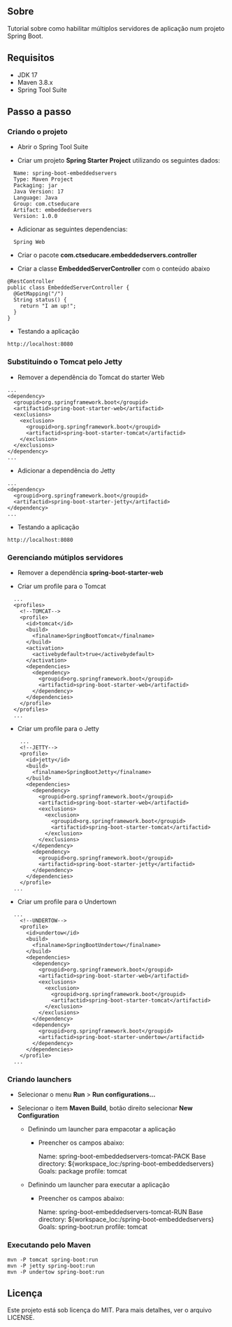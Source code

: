 ## Sobre
Tutorial sobre como habilitar múltiplos servidores de aplicação num projeto Spring Boot.

## Requisitos
- JDK 17
- Maven 3.8.x
- Spring Tool Suite

## Passo a passo

### Criando o projeto
- Abrir o Spring Tool Suite

- Criar um projeto **Spring Starter Project** utilizando os seguintes dados:
```
  Name: spring-boot-embeddedservers
  Type: Maven Project
  Packaging: jar
  Java Version: 17
  Language: Java
  Group: com.ctseducare
  Artifact: embeddedservers
  Version: 1.0.0
```

- Adicionar as seguintes dependencias:
```
  Spring Web
```

- Criar o pacote **com.ctseducare.embeddedservers.controller**

- Criar a classe **EmbeddedServerController** com o conteúdo abaixo
```
@RestController
public class EmbeddedServerController {
  @GetMapping("/")
  String status() {
    return "I am up!";
  }
}
```

- Testando a aplicação
```
http://localhost:8080
```

### Substituindo o Tomcat pelo Jetty
- Remover a dependência do Tomcat do starter Web
```
...
<dependency>
  <groupid>org.springframework.boot</groupid>
  <artifactid>spring-boot-starter-web</artifactid>
  <exclusions>
    <exclusion>
      <groupid>org.springframework.boot</groupid>
      <artifactid>spring-boot-starter-tomcat</artifactid>
    </exclusion>
  </exclusions>
</dependency>
...
```    

- Adicionar a dependência do Jetty
```
...
<dependency>
  <groupid>org.springframework.boot</groupid>
  <artifactid>spring-boot-starter-jetty</artifactid>
</dependency>
...
```

- Testando a aplicação
```
http://localhost:8080
```

### Gerenciando mútiplos servidores
- Remover a dependência **spring-boot-starter-web**

- Criar um profile para o Tomcat
```
  ...
  <profiles>
    <!--TOMCAT-->
    <profile>
      <id>tomcat</id>
      <build>
        <finalname>SpringBootTomcat</finalname>
      </build>
      <activation>
        <activebydefault>true</activebydefault>
      </activation>
      <dependencies>
        <dependency>
          <groupid>org.springframework.boot</groupid>
          <artifactid>spring-boot-starter-web</artifactid>
        </dependency>
      </dependencies>
    </profile>
  </profiles>
  ...
```
  
- Criar um profile para o Jetty
```
    ...
    <!--JETTY-->
    <profile>
      <id>jetty</id>
      <build>
        <finalname>SpringBootJetty</finalname>
      </build>      
      <dependencies>
        <dependency>
          <groupid>org.springframework.boot</groupid>
          <artifactid>spring-boot-starter-web</artifactid>
          <exclusions>
            <exclusion>
              <groupid>org.springframework.boot</groupid>
              <artifactid>spring-boot-starter-tomcat</artifactid>
            </exclusion>
          </exclusions>
        </dependency>
        <dependency>
          <groupid>org.springframework.boot</groupid>
          <artifactid>spring-boot-starter-jetty</artifactid>
        </dependency>
      </dependencies>
    </profile>
  ...
```

- Criar um profile para o Undertown
```
  ...
    <!--UNDERTOW-->
    <profile>
      <id>undertow</id>
      <build>
        <finalname>SpringBootUndertow</finalname>
      </build>      
      <dependencies>
        <dependency>
          <groupid>org.springframework.boot</groupid>
          <artifactid>spring-boot-starter-web</artifactid>
          <exclusions>
            <exclusion>
              <groupid>org.springframework.boot</groupid>
              <artifactid>spring-boot-starter-tomcat</artifactid>
            </exclusion>
          </exclusions>
        </dependency>
        <dependency>
          <groupid>org.springframework.boot</groupid>
          <artifactid>spring-boot-starter-undertow</artifactid>
        </dependency>
      </dependencies>
    </profile>
  ...
```

### Criando launchers
- Selecionar o menu **Run** > **Run configurations...**

- Selecionar o item **Maven Build**, botão direito selecionar **New Configuration**

  - Definindo um launcher para empacotar a aplicação

    - Preencher os campos abaixo:

      Name: spring-boot-embeddedservers-tomcat-PACK
      Base directory: ${workspace_loc:/spring-boot-embeddedservers}
      Goals: package
      profile: tomcat

  - Definindo um launcher para executar a aplicação

    - Preencher os campos abaixo:

      Name: spring-boot-embeddedservers-tomcat-RUN
      Base directory: ${workspace_loc:/spring-boot-embeddedservers}
      Goals: spring-boot:run
      profile: tomcat
      
### Executando pelo Maven
```
mvn -P tomcat spring-boot:run
mvn -P jetty spring-boot:run
mvn -P undertow spring-boot:run
```

## Licença
Este projeto está sob licença do MIT. Para mais detalhes, ver o arquivo LICENSE.
